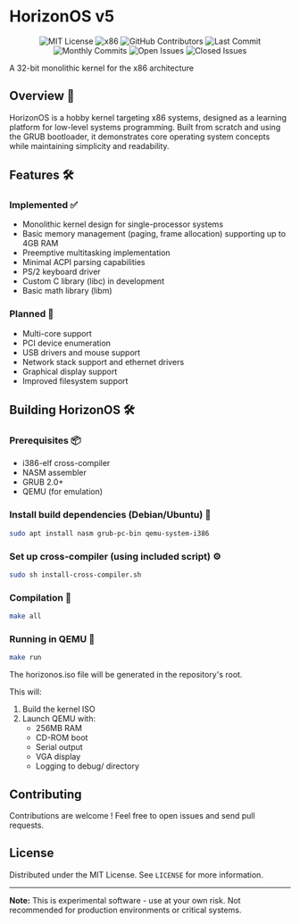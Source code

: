 # HorizonOS v5
<div align="center">
   
   ![MIT License](https://img.shields.io/badge/license-MIT-yellow.svg) 
   ![x86](https://img.shields.io/badge/arch-x86-informational?color=pink) 
   ![GitHub Contributors](https://img.shields.io/github/contributors/EtienneMaire37/HorizonOS-v5?color=blue)
   ![Last Commit](https://img.shields.io/github/last-commit/EtienneMaire37/HorizonOS-v5?color=green)
   ![Monthly Commits](https://img.shields.io/github/commit-activity/m/EtienneMaire37/HorizonOS-v5?color=orange)
   ![Open Issues](https://img.shields.io/github/issues-raw/EtienneMaire37/HorizonOS-v5?color=red)
   ![Closed Issues](https://img.shields.io/github/issues-closed-raw/EtienneMaire37/HorizonOS-v5?color=green)
   
</div>

A 32-bit monolithic kernel for the x86 architecture

## Overview 🌟
HorizonOS is a hobby kernel targeting x86 systems, designed as a learning platform for low-level systems programming. Built from scratch and using the GRUB bootloader, it demonstrates core operating system concepts while maintaining simplicity and readability.

## Features 🛠️

### Implemented ✅
- Monolithic kernel design for single-processor systems
- Basic memory management (paging, frame allocation) supporting up to 4GB RAM
- Preemptive multitasking implementation
- Minimal ACPI parsing capabilities
- PS/2 keyboard driver
- Custom C library (libc) in development
- Basic math library (libm)

### Planned 📅
- Multi-core support
- PCI device enumeration
- USB drivers and mouse support
- Network stack support and ethernet drivers
- Graphical display support
- Improved filesystem support

## Building HorizonOS 🛠️

### Prerequisites 📦
- i386-elf cross-compiler
- NASM assembler
- GRUB 2.0+
- QEMU (for emulation)

### Install build dependencies (Debian/Ubuntu) 🐧
```bash
sudo apt install nasm grub-pc-bin qemu-system-i386
```

### Set up cross-compiler (using included script) ⚙️
```bash
sudo sh install-cross-compiler.sh
```

### Compilation 🔨
```bash
make all
```

### Running in QEMU 🚀
```bash
make run
```

The horizonos.iso file will be generated in the repository's root.

This will:
1. Build the kernel ISO
2. Launch QEMU with:
   - 256MB RAM
   - CD-ROM boot
   - Serial output
   - VGA display
   - Logging to debug/ directory

## Contributing
Contributions are welcome ! Feel free to open issues and send pull requests.

## License
Distributed under the MIT License. See `LICENSE` for more information.

---

**Note:** This is experimental software - use at your own risk. Not recommended for production environments or critical systems.
